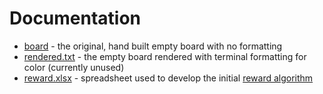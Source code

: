# Documentation

- [board](board.txt) - the original, hand built empty board with no formatting
- [rendered.txt](rendered.txt) - the empty board rendered with terminal formatting for color (currently unused)
- [reward.xlsx](reward.xlsx) - spreadsheet used to develop the initial [reward algorithm](../src/apologies/reward.py)
